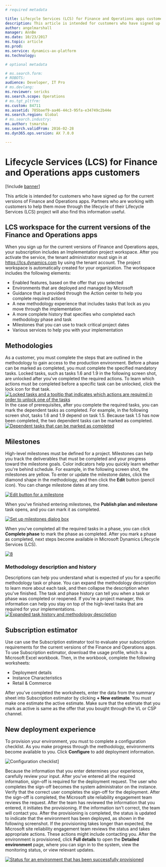 ```yaml
---
# required metadata

title: Lifecycle Services (LCS) for Finance and Operations apps customers
description: This article is intended for customers who have signed up for the current versions of Finance and Operations apps. Partners who are working with customers to help them move through the lifecycle of their Lifecycle Services (LCS) project will also find this information useful. 
author: angelmarshall
manager: AnnBe
ms.date: 10/23/2017
ms.topic: article
ms.prod: 
ms.service: dynamics-ax-platform
ms.technology: 

# optional metadata

# ms.search.form: 
# ROBOTS: 
audience: Developer, IT Pro
# ms.devlang: 
ms.reviewer: sericks
ms.search.scope: Operations
# ms.tgt_pltfrm: 
ms.custom: 84711
ms.assetid: 785baef9-aa46-44c3-95fa-e34749c2b44e
ms.search.region: Global
# ms.search.industry: 
ms.author: tsmarsha
ms.search.validFrom: 2016-02-28
ms.dyn365.ops.version: AX 7.0.0

---
```


# Lifecycle Services (LCS) for Finance and Operations apps customers

[!include [banner](../includes/banner.md)]

This article is intended for customers who have signed up for the current versions of Finance and Operations apps. Partners who are working with customers to help them move through the lifecycle of their Lifecycle Services (LCS) project will also find this information useful. 

## LCS workspace for the current versions of the Finance and Operations apps

When you sign up for the current versions of Finance and Operations apps, your subscription includes an Implementation project workspace. After you activate the service, the tenant administrator must sign in at <https://lcs.dynamics.com> by using the tenant account. The project workspace is automatically created for your organization. The workspace includes the following elements:

-   Enabled features, based on the offer that you selected
-   Environments that are deployed and managed by Microsoft
-   Guidance that is provided through the Action center to help you complete required actions
-   A new methodology experience that includes tasks that lock as you move through the implementation
-   A more complete history that specifies who completed each methodology phase and task
-   Milestones that you can use to track critical project dates
-   Various services to help you with your implementation

## Methodologies
As a customer, you must complete the steps that are outlined in the methodology to gain access to the production environment. Before a phase can be marked as completed, you must complete the specified mandatory tasks. Locked tasks, such as tasks 1.6 and 1.9 in the following screen shot, are unlocked after you've completed the required actions. To learn which actions must be completed before a specific task can be unlocked, click the lock icon for that task. [![Locked tasks and a tooltip that indicates which actions are required in order to unlock one of the tasks](./media/1-1024x622.jpg)](./media/1.jpg) In the case of prerequisites, after you complete the required tasks, you can mark the dependent tasks as completed. For example, in the following screen shot, tasks 1.6 and 1.9 depend on task 1.5. Because task 1.5 has now been completed, the two dependent tasks can be marked as completed. [![Dependent tasks that can be marked as completed](./media/7.jpg)](./media/7.jpg)

## Milestones
High-level milestones must be defined for a project. Milestones can help you track the deliverables that must be completed and your progress toward the milestone goals. Color indicators help you quickly learn whether you're behind schedule. For example, in the following screen shot, the milestones are yellow. To enter or update the milestone dates, click the diamond shape in the methodology, and then click the **Edit** button (pencil icon). You can change milestone dates at any time. 

[![Edit button for a milestone](./media/4-1024x619.jpg)](./media/4.jpg) 

When you've finished entering milestones, the **Publish plan and milestone** task opens, and you can mark it as completed. 

[![Set up milestones dialog box](./media/5.jpg)](./media/5.jpg) 

When you've completed all the required tasks in a phase, you can click **Complete phase** to mark the phase as completed. After you mark a phase as completed, next steps become available in Microsoft Dynamics Lifecycle Services (LCS). 

[![8](./media/8.jpg)](./media/7.jpg)

### Methodology description and history

Descriptions can help you understand what is expected of you for a specific methodology task or phase. You can expand the methodology description to learn more about each task, and then collapse the description when you've finished. The task and phase history can tell you when a task or phase was completed or reopened. If you're a project manager, this information can help you stay on top of the high-level tasks that are required for your implementations. [![Expanded task history and methodology description](./media/2.jpg)](./media/2.jpg)

## Subscription estimator
Use can use the Subscription estimator tool to evaluate your subscription requirements for the current versions of the Finance and Operations apps. To use Subscription estimator, download the usage profile, which is a Microsoft Excel workbook. Then, in the workbook, complete the following worksheets:

-   Deployment details
-   Instance Characteristics
-   Retail & Commerce

After you've completed the worksheets, enter the data from the summary sheet into Subscription estimator by clicking **+ New estimate**. You must make one estimate the active estimate. Make sure that the estimate that you mark as active is same as the offer that you bought through the VL or CSP channel.

## New deployment experience
To provision your environment, you must to complete a configuration checklist. As you make progress through the methodology, environments become available to you. Click **Configure** to add deployment information. 

![Configuration checklist](https://msdnshared.blob.core.windows.net/media/2016/02/Capture1.jpg)]

Because the information that you enter determines your experience, carefully review your input. After you've entered all the required information, sign-off is required for the deployment request. The user who completes the sign-off becomes the system administrator on the instance. Verify that the correct user completes the sign-off for the deployment. After the sign-off is completed, the Microsoft site reliability engagement team reviews the request. After the team has reviewed the information that you entered, it initiates the provisioning. If the information isn't correct, the team will contact you. After the provisioning is completed, the status is updated to indicate that the environment has been deployed, as shown in the following screenshot. If the provisioning takes longer than expected, the Microsoft site reliability engagement team reviews the status and takes appropriate actions. These actions might include contacting you. After the environment is provisioned, click **Full details** to open the **Detailed environment** page, where you can sign in to the system, view the monitoring status, or view relevant updates. 

[![Status for an environment that has been successfully provisioned](./media/12.jpg)](./media/12.jpg)



